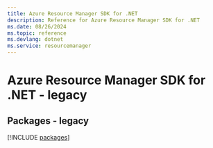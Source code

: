 ```yaml
---
title: Azure Resource Manager SDK for .NET
description: Reference for Azure Resource Manager SDK for .NET
ms.date: 08/26/2024
ms.topic: reference
ms.devlang: dotnet
ms.service: resourcemanager
---
```

# Azure Resource Manager SDK for .NET - legacy
## Packages - legacy
[!INCLUDE [packages](resource-manager-index.md)]